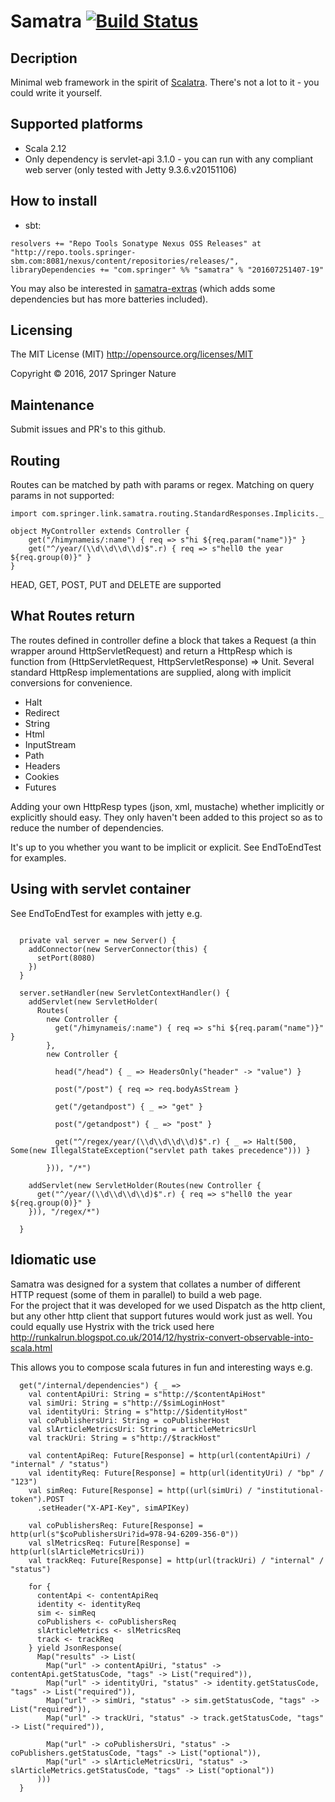 Samatra [![Build Status](https://travis-ci.org/springernature/samatra.svg?branch=master)](https://travis-ci.org/springernature/samatra)
=======

## Decription
Minimal web framework in the spirit of [Scalatra](http://www.scalatra.org]). There's not a lot to it - you could write it yourself.

## Supported platforms
- Scala 2.12
- Only dependency is servlet-api 3.1.0 - you can run with any compliant web server (only tested with Jetty 9.3.6.v20151106)

## How to install
- sbt: 
```
resolvers += "Repo Tools Sonatype Nexus OSS Releases" at "http://repo.tools.springer-sbm.com:8081/nexus/content/repositories/releases/",
libraryDependencies += "com.springer" %% "samatra" % "201607251407-19"
```

You may also be interested in [samatra-extras](https://github.com/springernature/samatra-extras) (which adds some dependencies but has more batteries included).
 
## Licensing
The MIT License (MIT)  http://opensource.org/licenses/MIT

Copyright © 2016, 2017 Springer Nature

## Maintenance
Submit issues and PR's to this github.

## Routing
Routes can be matched by path with params or regex. Matching on query params in not supported:

```
import com.springer.link.samatra.routing.StandardResponses.Implicits._

object MyController extends Controller {
    get("/himynameis/:name") { req => s"hi ${req.param("name")}" }
    get("^/year/(\\d\\d\\d\\d)$".r) { req => s"hell0 the year ${req.group(0)}" }    
}
```

HEAD, GET, POST, PUT and DELETE are supported

## What Routes return
The routes defined in controller define a block that takes a Request (a thin wrapper around HttpServletRequest) and return a HttpResp which is function from 
(HttpServletRequest, HttpServletResponse) => Unit. Several standard HttpResp implementations are supplied, along with implicit conversions for convenience. 

* Halt
* Redirect
* String
* Html
* InputStream
* Path
* Headers
* Cookies
* Futures 

Adding your own HttpResp types (json, xml, mustache) whether implicitly or explicitly should easy. 
They only haven't been added to this project so as to reduce the number of dependencies.

It's up to you whether you want to be implicit or explicit. See EndToEndTest for examples.

## Using with servlet container
See EndToEndTest for examples with jetty e.g.

```

  private val server = new Server() {
    addConnector(new ServerConnector(this) {
      setPort(8080)
    })
  }

  server.setHandler(new ServletContextHandler() {
    addServlet(new ServletHolder(
      Routes(
        new Controller {
          get("/himynameis/:name") { req => s"hi ${req.param("name")}" }
        },
        new Controller {

          head("/head") { _ => HeadersOnly("header" -> "value") }

          post("/post") { req => req.bodyAsStream }

          get("/getandpost") { _ => "get" }

          post("/getandpost") { _ => "post" }

          get("^/regex/year/(\\d\\d\\d\\d)$".r) { _ => Halt(500, Some(new IllegalStateException("servlet path takes precedence"))) }

        })), "/*")

    addServlet(new ServletHolder(Routes(new Controller {
      get("^/year/(\\d\\d\\d\\d)$".r) { req => s"hell0 the year ${req.group(0)}" }
    })), "/regex/*")
    
  }
```

## Idiomatic use
Samatra was designed for a system that collates a number of different HTTP request (some of them in parallel) to build a web page.  
For the project that it was developed for we used Dispatch as the http client, but any other http client that support futures would work just as well. 
You could equally use Hystrix with the trick used here http://runkalrun.blogspot.co.uk/2014/12/hystrix-convert-observable-into-scala.html
 
This allows you to compose scala futures in fun and interesting ways e.g.

```
  get("/internal/dependencies") { _ =>
    val contentApiUri: String = s"http://$contentApiHost"
    val simUri: String = s"http://$simLoginHost"
    val identityUri: String = s"http://$identityHost"
    val coPublishersUri: String = coPublisherHost
    val slArticleMetricsUri: String = articleMetricsUrl
    val trackUri: String = s"http://$trackHost"

    val contentApiReq: Future[Response] = http(url(contentApiUri) / "internal" / "status")
    val identityReq: Future[Response] = http(url(identityUri) / "bp" / "123")
    val simReq: Future[Response] = http((url(simUri) / "institutional-token").POST
      .setHeader("X-API-Key", simAPIKey)

    val coPublishersReq: Future[Response] = http(url(s"$coPublishersUri?id=978-94-6209-356-0"))
    val slMetricsReq: Future[Response] = http(url(slArticleMetricsUri))
    val trackReq: Future[Response] = http(url(trackUri) / "internal" / "status")

    for {
      contentApi <- contentApiReq
      identity <- identityReq
      sim <- simReq
      coPublishers <- coPublishersReq
      slArticleMetrics <- slMetricsReq
      track <- trackReq
    } yield JsonResponse(
      Map("results" -> List(
        Map("url" -> contentApiUri, "status" -> contentApi.getStatusCode, "tags" -> List("required")),
        Map("url" -> identityUri, "status" -> identity.getStatusCode, "tags" -> List("required")),
        Map("url" -> simUri, "status" -> sim.getStatusCode, "tags" -> List("required")),
        Map("url" -> trackUri, "status" -> track.getStatusCode, "tags" -> List("required")),

        Map("url" -> coPublishersUri, "status" -> coPublishers.getStatusCode, "tags" -> List("optional")),
        Map("url" -> slArticleMetricsUri, "status" -> slArticleMetrics.getStatusCode, "tags" -> List("optional"))
      )))
  }
```
